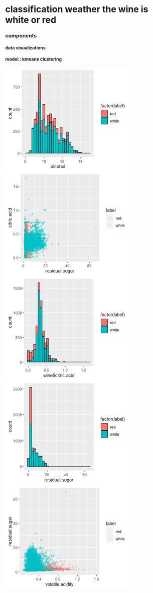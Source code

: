 # classification weather the wine is white or red
### components
#### data visualizations
#### model : kmeans clustering

![](https://github.com/shaurysrivastav27/DATA-ANALYTICS/blob/master/R/wine_classification/alcohol.png)
![](https://github.com/shaurysrivastav27/DATA-ANALYTICS/blob/master/R/wine_classification/citres.png)
![](https://github.com/shaurysrivastav27/DATA-ANALYTICS/blob/master/R/wine_classification/citricacid.png)
![](https://github.com/shaurysrivastav27/DATA-ANALYTICS/blob/master/R/wine_classification/ressugar.png)
![](https://github.com/shaurysrivastav27/DATA-ANALYTICS/blob/master/R/wine_classification/sugaci.png)



